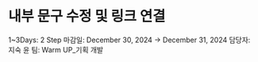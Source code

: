 # 내부 문구 수정 및 링크 연결

1~3Days: 2 Step
마감일: December 30, 2024 → December 31, 2024
담당자: 지숙 윤
팀: Warm UP_기획 개발